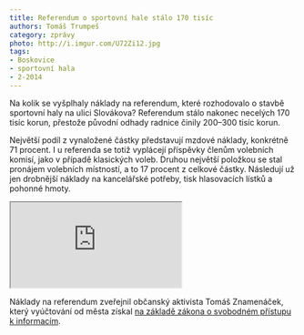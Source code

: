 ```yaml
---
title: Referendum o sportovní hale stálo 170 tisíc
authors: Tomáš Trumpeš
category: zprávy
photo: http://i.imgur.com/U72Zi12.jpg
tags:
- Boskovice
- sportovní hala
- 2-2014
---
```


Na kolik se vyšplhaly náklady na referendum, které rozhodovalo o stavbě sportovní haly na ulici Slovákova? Referendum stálo nakonec necelých 170 tisíc korun, přestože původní odhady radnice činily 200–300 tisíc korun.

Největší podíl z vynaložené částky představují mzdové náklady, konkrétně 71 procent. I u referenda se totiž vyplácejí příspěvky členům volebních komisí, jako v případě klasických voleb. Druhou největší položkou se stal pronájem volebních místností, a to 17 procent z celkové částky. Následují už jen drobnější náklady na kancelářské potřeby, tisk hlasovacích lístků a pohonné hmoty.

<iframe src="http://cf.datawrapper.de/1VlhE/1/" class="datawrapper"> </iframe>

Náklady na referendum zveřejnil občanský aktivista Tomáš Znamenáček, který vyúčtování od města získal [na základě zákona o svobodném přístupu k informacím](http://www.infoprovsechny.cz/request/rozpocet_referenda_o_sportovni_h).
